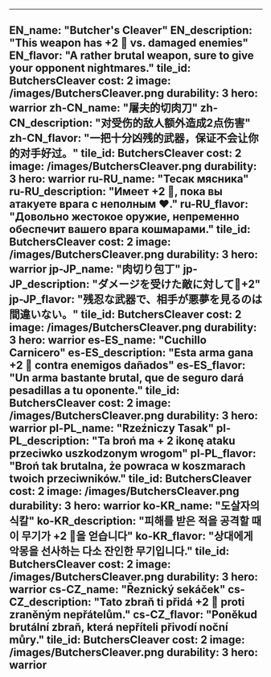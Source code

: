 ---

EN_name: "Butcher's Cleaver"
EN_description: "This weapon has +2 🔸 vs. damaged enemies"
EN_flavor: "A rather brutal weapon, sure to give your opponent nightmares."
tile_id: ButchersCleaver
cost: 2
image: /images/ButchersCleaver.png
durability: 3
hero: warrior
zh-CN_name: "屠夫的切肉刀"
zh-CN_description: "对受伤的敌人额外造成2点伤害"
zh-CN_flavor: "一把十分凶残的武器，保证不会让你的对手好过。"
tile_id: ButchersCleaver
cost: 2
image: /images/ButchersCleaver.png
durability: 3
hero: warrior
ru-RU_name: "Тесак мясника"
ru-RU_description: "Имеет +2 🔸, пока вы атакуете врага с неполным ❤️."
ru-RU_flavor: "Довольно жестокое оружие, непременно обеспечит вашего врага кошмарами."
tile_id: ButchersCleaver
cost: 2
image: /images/ButchersCleaver.png
durability: 3
hero: warrior
jp-JP_name: "肉切り包丁"
jp-JP_description: "ダメージを受けた敵に対して🔸+2"
jp-JP_flavor: "残忍な武器で、相手が悪夢を見るのは間違いない。"
tile_id: ButchersCleaver
cost: 2
image: /images/ButchersCleaver.png
durability: 3
hero: warrior
es-ES_name: "Cuchillo Carnicero"
es-ES_description: "Esta arma gana +2 🔸 contra enemigos dañados"
es-ES_flavor: "Un arma bastante brutal, que de seguro dará pesadillas a tu oponente."
tile_id: ButchersCleaver
cost: 2
image: /images/ButchersCleaver.png
durability: 3
hero: warrior
pl-PL_name: "Rzeźniczy Tasak"
pl-PL_description: "Ta broń ma + 2  ikonę ataku przeciwko uszkodzonym wrogom"
pl-PL_flavor: "Broń tak brutalna, że powraca w koszmarach twoich przeciwników."
tile_id: ButchersCleaver
cost: 2
image: /images/ButchersCleaver.png
durability: 3
hero: warrior
ko-KR_name: "도살자의 식칼"
ko-KR_description: "피해를 받은 적을 공격할 때 이 무기가 +2 🔸을 얻습니다"
ko-KR_flavor: "상대에게 악몽을 선사하는 다소 잔인한 무기입니다."
tile_id: ButchersCleaver
cost: 2
image: /images/ButchersCleaver.png
durability: 3
hero: warrior
cs-CZ_name: "Řeznický sekáček"
cs-CZ_description: "Tato zbraň ti přidá +2 🔸 proti zraněným nepřátelům."
cs-CZ_flavor: "Poněkud brutální zbraň, která nepříteli přivodí noční můry."
tile_id: ButchersCleaver
cost: 2
image: /images/ButchersCleaver.png
durability: 3
hero: warrior
---